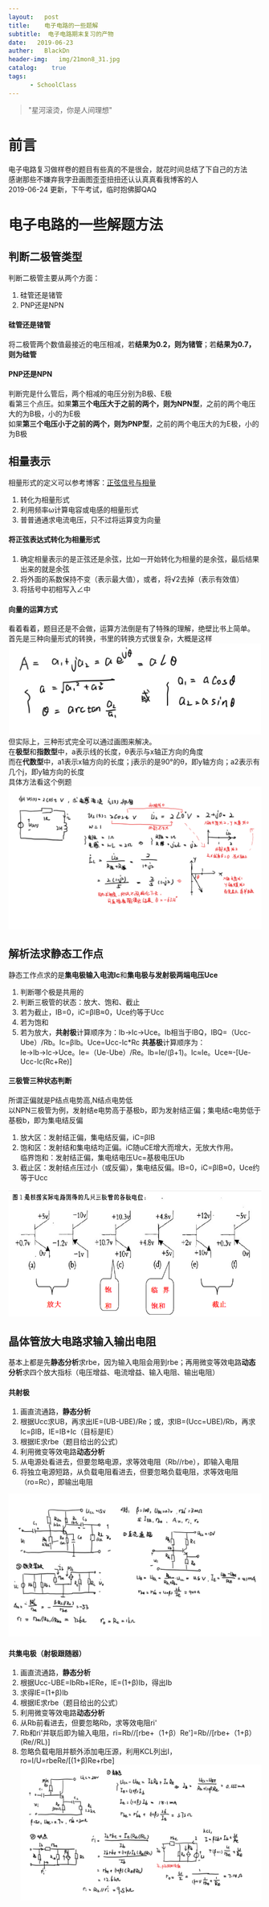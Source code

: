 ```yaml
---
layout:   post
title:    电子电路的一些题解
subtitle:  电子电路期末复习的产物
date:   2019-06-23
auther:   BlackDn
header-img:   img/21mon8_31.jpg
catalog:    true
tags:
      - SchoolClass
---
```

> "星河滚烫，你是人间理想"

# 前言
电子电路复习做样卷的题目有些真的不是很会，就花时间总结了下自己的方法  
感谢那些不嫌弃我字丑画图歪歪扭扭还认认真真看我博客的人  
2019-06-24  更新，下午考试，临时抱佛脚QAQ  
# 电子电路的一些解题方法
## 判断二极管类型
判断二极管主要从两个方面：
1. 硅管还是锗管
2. PNP还是NPN

#### 硅管还是锗管
将二极管两个数值最接近的电压相减，若**结果为0.2，则为锗管**；若**结果为0.7，则为硅管**
#### PNP还是NPN
判断完是什么管后，两个相减的电压分别为B极、E极  
看第三个点压。如果**第三个电压大于之前的两个，则为NPN型**，之前的两个电压大的为B极，小的为E极  
如果**第三个电压小于之前的两个，则为PNP型**，之前的两个电压大的为E极，小的为B极
## 相量表示
相量形式的定义可以参考博客：[正弦信号与相量](https://blog.csdn.net/weixin_43314579/article/details/89382664)  
1. 转化为相量形式
2. 利用频率ω计算电容或电感的相量形式
3. 普普通通求电流电压，只不过将运算变为向量

#### 将正弦表达式转化为相量形式
1. 确定相量表示的是正弦还是余弦，比如一开始转化为相量的是余弦，最后结果出来的就是余弦
2. 将外面的系数保持不变（表示最大值），或者，将√2去掉（表示有效值）
3. 将括号中初相写入∠中

#### 向量的运算方式
看着看着，题目还是不会做，运算方法倒是有了特殊的理解，绝壁比书上简单。  
首先是三种向量形式的转换，书里的转换方式很复杂，大概是这样  
![tansfrom3](https://github.com/BlackDn/BlackDn.github.io/blob/master/img/Post_XiangLiang/tansfrom3.png?raw=true)  
但实际上，三种形式完全可以通过画图来解决。  
在**极型**和**指数型**中，a表示线的长度，θ表示与x轴正方向的角度  
而在**代数型**中，a1表示x轴方向的长度；j表示的是90°的θ，即y轴方向；a2表示有几个j，即y轴方向的长度  
具体方法看这个例题  
![example1](https://github.com/BlackDn/BlackDn.github.io/blob/master/img/Post_XiangLiang/example1.png?raw=true)  
## 解析法求静态工作点
静态工作点求的是**集电极输入电流Ic**和**集电极与发射极两端电压Uce**  
1. 判断哪个极是共用的
2. 判断三极管的状态：放大、饱和、截止
3. 若为截止，IB=0，iC=βIB≈0，Uce约等于Ucc
4. 若为饱和
5. 若为放大，**共射极**计算顺序为：Ib→Ic→Uce。Ib相当于IBQ，IBQ=（Ucc-Ube）/Rb。Ic=βIb。Uce=Ucc-Ic*Rc
**共基极**计算顺序为：Ie→Ib→Ic→Uce。Ie=（Ue-Ube）/Re。Ib=Ie/(β+1)。Ic≈Ie。Uce≈-[Ue-Ucc-Ic(Rc+Re)]

#### 三极管三种状态判断
所谓正偏就是P结点电势高,N结点电势低  
以NPN三极管为例，发射结e电势高于基极b，即为发射结正偏；集电结c电势低于基极b，即为集电结反偏
1. 放大区：发射结正偏，集电结反偏，iC=βIB
2. 饱和区：发射结和集电结均正偏。iC随uCE增大而增大，无放大作用。  
临界饱和：发射结正偏，集电结电压Uc=基极电压Ub  
3. 截止区：发射结点压过小（或反偏），集电结反偏。IB=0，iC=βIB≈0，Uce约等于Ucc

![ThreeState](https://github.com/BlackDn/BlackDn.github.io/blob/master/img/Post_XiangLiang/ThreeState.png?raw=true)  

## 晶体管放大电路求输入输出电阻
基本上都是先**静态分析**求rbe，因为输入电阻会用到rbe；再用微变等效电路**动态分析**求四个放大指标（电压增益、电流增益、输入电阻、输出电阻）
#### 共射极
1. 画直流通路，**静态分析**
2. 根据Ucc求UB，再求出IE=(UB-UBE)/Re；或，求IB=(Ucc=UBE)/Rb，再求Ic=βIB，IE=IB+Ic（目标是IE）
3. 根据IE求rbe（题目给出的公式）
4. 利用微变等效电路**动态分析**
5. 从电源处看进去，但要忽略电源，求等效电阻（Rb//rbe），即输入电阻
6. 将独立电源短路，从负载电阻看进去，但要忽略负载电阻，求等效电阻（ro=Rc），即输出电阻  

![EmissionExample](https://github.com/BlackDn/BlackDn.github.io/blob/master/img/Post_XiangLiang/EmissionExample.png?raw=true)  
#### 共集电极（射极跟随器）
1. 画直流通路，**静态分析**
2. 根据Ucc-UBE=IbRb+IERe，IE=(1+β)Ib，得出Ib
3. 求得IE=(1+β)Ib
4. 根据IE求rbe（题目给出的公式）
5. 利用微变等效电路**动态分析**
6. 从Rb前看进去，但要忽略Rb，求等效电阻ri'
7. Rb和ri'并联后即为输入电阻，ri=Rb//[rbe+（1+β）Re']=Rb//[rbe+（1+β）(Re//RL)]
8. 忽略负载电阻并额外添加电压源，利用KCL列出I，ro=I/U=rbeRe/[(1+β)Re+rbe]  
![CollectionExample](https://github.com/BlackDn/BlackDn.github.io/blob/master/img/Post_XiangLiang/CollectionExample.png?raw=true)  
